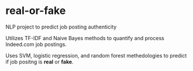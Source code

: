 # real-or-fake
NLP project to predict job posting authenticity 

Utilizes TF-IDF and Naive Bayes methods to quantify and process Indeed.com job postings. 

Uses SVM, logistic regression, and random forest methedologies to predict if job positng is **real** or **fake**.
